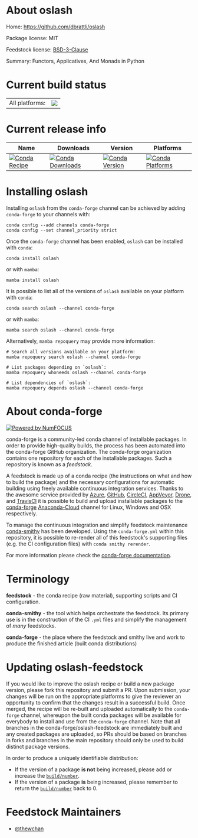 About oslash
============

Home: https://github.com/dbrattli/oslash

Package license: MIT

Feedstock license: [BSD-3-Clause](https://github.com/conda-forge/oslash-feedstock/blob/main/LICENSE.txt)

Summary: Functors, Applicatives, And Monads in Python

Current build status
====================


<table><tr><td>All platforms:</td>
    <td>
      <a href="https://dev.azure.com/conda-forge/feedstock-builds/_build/latest?definitionId=16706&branchName=main">
        <img src="https://dev.azure.com/conda-forge/feedstock-builds/_apis/build/status/oslash-feedstock?branchName=main">
      </a>
    </td>
  </tr>
</table>

Current release info
====================

| Name | Downloads | Version | Platforms |
| --- | --- | --- | --- |
| [![Conda Recipe](https://img.shields.io/badge/recipe-oslash-green.svg)](https://anaconda.org/conda-forge/oslash) | [![Conda Downloads](https://img.shields.io/conda/dn/conda-forge/oslash.svg)](https://anaconda.org/conda-forge/oslash) | [![Conda Version](https://img.shields.io/conda/vn/conda-forge/oslash.svg)](https://anaconda.org/conda-forge/oslash) | [![Conda Platforms](https://img.shields.io/conda/pn/conda-forge/oslash.svg)](https://anaconda.org/conda-forge/oslash) |

Installing oslash
=================

Installing `oslash` from the `conda-forge` channel can be achieved by adding `conda-forge` to your channels with:

```
conda config --add channels conda-forge
conda config --set channel_priority strict
```

Once the `conda-forge` channel has been enabled, `oslash` can be installed with `conda`:

```
conda install oslash
```

or with `mamba`:

```
mamba install oslash
```

It is possible to list all of the versions of `oslash` available on your platform with `conda`:

```
conda search oslash --channel conda-forge
```

or with `mamba`:

```
mamba search oslash --channel conda-forge
```

Alternatively, `mamba repoquery` may provide more information:

```
# Search all versions available on your platform:
mamba repoquery search oslash --channel conda-forge

# List packages depending on `oslash`:
mamba repoquery whoneeds oslash --channel conda-forge

# List dependencies of `oslash`:
mamba repoquery depends oslash --channel conda-forge
```


About conda-forge
=================

[![Powered by
NumFOCUS](https://img.shields.io/badge/powered%20by-NumFOCUS-orange.svg?style=flat&colorA=E1523D&colorB=007D8A)](https://numfocus.org)

conda-forge is a community-led conda channel of installable packages.
In order to provide high-quality builds, the process has been automated into the
conda-forge GitHub organization. The conda-forge organization contains one repository
for each of the installable packages. Such a repository is known as a *feedstock*.

A feedstock is made up of a conda recipe (the instructions on what and how to build
the package) and the necessary configurations for automatic building using freely
available continuous integration services. Thanks to the awesome service provided by
[Azure](https://azure.microsoft.com/en-us/services/devops/), [GitHub](https://github.com/),
[CircleCI](https://circleci.com/), [AppVeyor](https://www.appveyor.com/),
[Drone](https://cloud.drone.io/welcome), and [TravisCI](https://travis-ci.com/)
it is possible to build and upload installable packages to the
[conda-forge](https://anaconda.org/conda-forge) [Anaconda-Cloud](https://anaconda.org/)
channel for Linux, Windows and OSX respectively.

To manage the continuous integration and simplify feedstock maintenance
[conda-smithy](https://github.com/conda-forge/conda-smithy) has been developed.
Using the ``conda-forge.yml`` within this repository, it is possible to re-render all of
this feedstock's supporting files (e.g. the CI configuration files) with ``conda smithy rerender``.

For more information please check the [conda-forge documentation](https://conda-forge.org/docs/).

Terminology
===========

**feedstock** - the conda recipe (raw material), supporting scripts and CI configuration.

**conda-smithy** - the tool which helps orchestrate the feedstock.
                   Its primary use is in the construction of the CI ``.yml`` files
                   and simplify the management of *many* feedstocks.

**conda-forge** - the place where the feedstock and smithy live and work to
                  produce the finished article (built conda distributions)


Updating oslash-feedstock
=========================

If you would like to improve the oslash recipe or build a new
package version, please fork this repository and submit a PR. Upon submission,
your changes will be run on the appropriate platforms to give the reviewer an
opportunity to confirm that the changes result in a successful build. Once
merged, the recipe will be re-built and uploaded automatically to the
`conda-forge` channel, whereupon the built conda packages will be available for
everybody to install and use from the `conda-forge` channel.
Note that all branches in the conda-forge/oslash-feedstock are
immediately built and any created packages are uploaded, so PRs should be based
on branches in forks and branches in the main repository should only be used to
build distinct package versions.

In order to produce a uniquely identifiable distribution:
 * If the version of a package **is not** being increased, please add or increase
   the [``build/number``](https://docs.conda.io/projects/conda-build/en/latest/resources/define-metadata.html#build-number-and-string).
 * If the version of a package **is** being increased, please remember to return
   the [``build/number``](https://docs.conda.io/projects/conda-build/en/latest/resources/define-metadata.html#build-number-and-string)
   back to 0.

Feedstock Maintainers
=====================

* [@thewchan](https://github.com/thewchan/)

